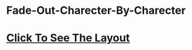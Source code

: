 # Fade-Out-Charecter-By-Charecter

# [Click To See The Layout](https://jubairmizan.github.io/Fade-Out-Charecter-By-Charecter/)
